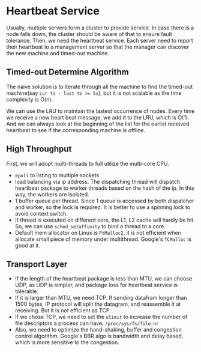 # Heartbeat Service

Usually, multiple servers form a cluster to provide service. In case there is a node falls down, the cluster should be aware of that to ensure fault tolerance. Then, we need the heartbeat service. Each server need to report their heartbeat to a management server so that the manager can discover the new machine and timed-out machine.

## Timed-out Determine Algorithm

The naive solution is to iterate through all the machine to find the timed-out machine(say `cur ts - last ts >= 5s`), but it is not scalable as the time complexity is O(n). 

We can use the LRU to maintain the lastest occurrence of nodes. Every time we receive a new heart beat message, we add it to the LRU, which is O(1). And we can always look at the beginning of the list for the earlist received heartbeat to see if the corresponding machine is offline.

## High Throughput

First, we will adopt multi-threads to full utilize the multi-core CPU.
* `epoll` to listing to multiple sockets
* load balancing via ip address. The dispatching thread will dispatch heartbeat package to worker threads based on the hash of the ip. In this way, the workers are isolated.
* 1 buffer queue per thread. Since 1 queue is accessed by both dispatcher and worker, so the lock is required. It is better to use a spinning lock to avoid context switch.
* If thread is executed on different core, the L1, L2 cache will hardly be hit. So, we can use `sched_setaffinity` to bind a thread to a core.
* Default mem allocator on Linux is `PtMalloc2`, it is not efficient when allocate small piece of memory under multithread. Google's `TCMalloc` is good at it.

## Transport Layer

* If the length of the heartbeat package is less than MTU, we can choose UDP, as UDP is simpler, and package loss for heartbeat service is tolerable.
* If it is larger than MTU, we need TCP. If sending datafram longer than 1500 bytes, IP protocol will split the datagram, and reassemble it at receiving. But it is not efficient as TCP.
* If we chose TCP, we need to set the `ulimit` to increase the number of file descriptors a process can have. `/proc/sys/fs/file-nr`
* Also, we need to optimize the hand-shaking, buffer and congestion control algorithm. Google's BBR algo is bandwidth and delay based, which is more sensitive to the congestion.